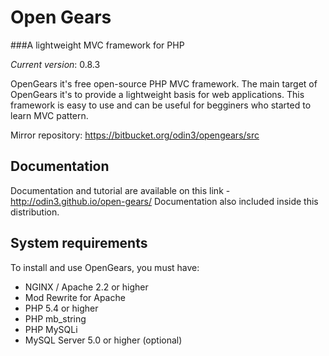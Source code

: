 # Open Gears
###A lightweight MVC framework for PHP

*Current version*: 0.8.3

OpenGears it's free open-source PHP MVC framework. The main target of OpenGears it's to provide a lightweight basis for web applications. This framework is easy to use and can be useful for begginers who started to learn MVC pattern.

Mirror repository: https://bitbucket.org/odin3/opengears/src

## Documentation

Documentation and tutorial are available on this link - http://odin3.github.io/open-gears/
Documentation also included inside this distribution.

## System requirements

To install and use OpenGears, you must have:

* NGINX / Apache 2.2 or higher
* Mod Rewrite for Apache
* PHP 5.4 or higher
* PHP mb_string
* PHP MySQLi
* MySQL Server 5.0 or higher (optional)
